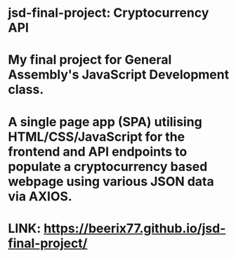 # jsd-final-project: Cryptocurrency API
# My final project for General Assembly's JavaScript Development class. 
# A single page app (SPA) utilising HTML/CSS/JavaScript for the frontend and API endpoints to populate a cryptocurrency based webpage using various JSON data via AXIOS.

# LINK: https://beerix77.github.io/jsd-final-project/

